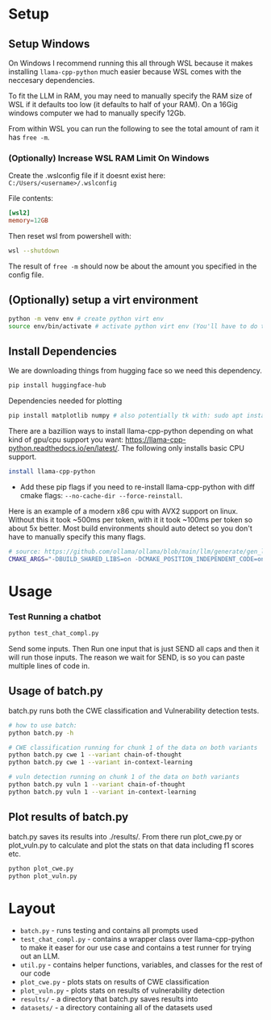
# Setup

## Setup Windows
On Windows I recommend running this all through WSL because it makes installing `llama-cpp-python` much easier because WSL comes with the neccesary dependencies.

To fit the LLM in RAM, you may need to manually specify the RAM size of WSL if it defaults too low (it defaults to half of your RAM). On a 16Gig windows computer we had to manually specify 12Gb.

From within WSL you can run the following to see the total amount of ram it has `free -m`.

### (Optionally) Increase WSL RAM Limit On Windows
Create the .wslconfig file if it doesnt exist here: `C:/Users/<username>/.wslconfig` 

File contents:
```toml
[wsl2]
memory=12GB
```

Then reset wsl from powershell with:
```sh
wsl --shutdown
```
The result of `free -m` should now be about the amount you specified in the config file.

## (Optionally) setup a virt environment
```sh
python -m venv env # create python virt env
source env/bin/activate # activate python virt env (You'll have to do this every time)
```

## Install Dependencies

We are downloading things from hugging face so we need this dependency.
```sh
pip install huggingface-hub
```

Dependencies needed for plotting
```sh
pip install matplotlib numpy # also potentially tk with: sudo apt install python3-tk
```

There are a bazillion ways to install llama-cpp-python depending on what kind of gpu/cpu support you want: https://llama-cpp-python.readthedocs.io/en/latest/. The following only installs basic CPU support.

```sh
install llama-cpp-python
```

- Add these pip flags if you need to re-install llama-cpp-python with diff cmake flags: `--no-cache-dir --force-reinstall`.



Here is an example of a modern x86 cpu with AVX2 support on linux. Without this it took ~500ms per token, with it it took ~100ms per token so about 5x better. Most build environments should auto detect so you don't have to manually specify this many flags.
```sh
# source: https://github.com/ollama/ollama/blob/main/llm/generate/gen_linux.sh
CMAKE_ARGS="-DBUILD_SHARED_LIBS=on -DCMAKE_POSITION_INDEPENDENT_CODE=on -DGGML_NATIVE=off -DGGML_OPENMP=off -DGGML_AVX=on -DGGML_AVX2=on -DGGML_AVX512=off -DGGML_FMA=on -DGGML_F16C=on" pip install llama-cpp-python --no-cache-dir --force-reinstall
```

# Usage
### Test Running a chatbot

```sh
python test_chat_compl.py
```

Send some inputs. Then Run one input that is just SEND all caps and then it will run those inputs. The reason we wait for SEND, is so you can paste multiple lines of code in.

## Usage of batch.py
batch.py runs both the CWE classification and Vulnerability detection tests.

```sh
# how to use batch:
python batch.py -h

# CWE classification running for chunk 1 of the data on both variants
python batch.py cwe 1 --variant chain-of-thought
python batch.py cwe 1 --variant in-context-learning

# vuln detection running on chunk 1 of the data on both variants
python batch.py vuln 1 --variant chain-of-thought
python batch.py vuln 1 --variant in-context-learning
```


## Plot results of batch.py
batch.py saves its results into ./results/. From there run plot_cwe.py or plot_vuln.py to calculate and plot the stats on that data including f1 scores etc.
```sh
python plot_cwe.py
python plot_vuln.py
```


# Layout
- `batch.py` - runs testing and contains all prompts used
- `test_chat_compl.py` - contains a wrapper class over llama-cpp-python to make it easer for our use case and contains a test runner for trying out an LLM.
- `util.py` - contains helper functions, variables, and classes for the rest of our code
- `plot_cwe.py` - plots stats on results of CWE classification
- `plot_vuln.py` - plots stats on results of vulnerability detection
- `results/` - a directory that batch.py saves results into
- `datasets/` - a directory containing all of the datasets used